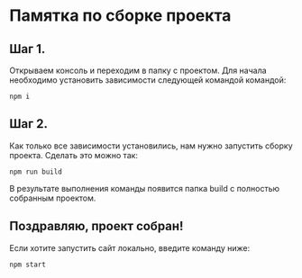 # Памятка по сборке проекта

## Шаг 1.
Открываем консоль и переходим в папку с проектом. Для начала необходимо установить зависимости следующей командой командой:
```
npm i
```
## Шаг 2.
Как только все зависимости установились, нам нужно запустить сборку проекта. Сделать это можно так: 
```
npm run build
```
В результате выполнения команды появится папка build с полностью собранным проектом.
## Поздравляю, проект собран!
Если хотите запустить сайт локально, введите команду ниже:
```
npm start
```
